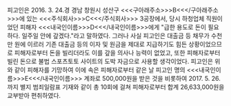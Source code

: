 피고인은 2016. 3. 24.경 경남 창원시 성산구 <<<구아래주소>>>B<<</구아래주소>>>에 있는 <<<주식회사>>>C<<</주식회사>>> 3공장에서, 당시 하청업체 직원이었던 피해자 <<<내국인이름>>>D<<</내국인이름>>>에게 "급한 용도로 돈이 필요하다. 일주일 안에 갚겠다."라고 말하였다.
그러나 사실 피고인은 대출금 등 채무가 수천만 원에 이르러 기존 대출금 등의 이자 및 원금을 제대로 지급하기도 힘든 상황이었으므로 피해자로부터 돈을 빌리더라도 이를 갚을 의사나 능력이 없었고, 또한 피해자로부터 빌린 돈으로 불법 스포츠토토 사이트의 도박 자금으로 사용할 생각이었다.
피고인은 위와 같이 피해자를 기망하여 이에 속은 피해자로부터 같은 날 피고인 명의 <<<내국인이름>>>E<<</내국인이름>>> 계좌로 500,000원을 받은 것을 비롯하여 2017. 5. 26.까지 별지 범죄일람표 기재와 같이 총 10회에 걸쳐 피해자로부터 합계 26,633,000원을 교부받아 편취하였다.